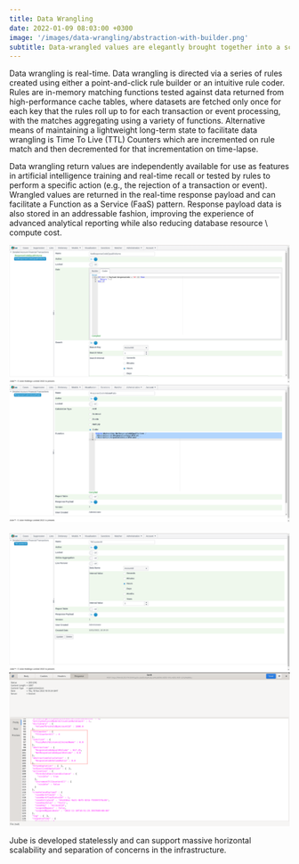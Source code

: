 ```yaml
---
title: Data Wrangling
date: 2022-01-09 08:03:00 +0300
image: '/images/data-wrangling/abstraction-with-builder.png'
subtitle: Data-wrangled values are elegantly brought together into a score to detect new typologies while guarding against confirmed typology past.
---
```


Data wrangling is real-time. Data wrangling is directed via a series of rules created using either a point-and-click rule builder or an intuitive rule coder. Rules are in-memory matching functions tested against data returned from high-performance cache tables, where datasets are fetched only once for each key that the rules roll up to for each transaction or event processing, with the matches aggregating using a variety of functions. Alternative means of maintaining a lightweight long-term state to facilitate data wrangling is Time To Live (TTL) Counters which are incremented on rule match and then decremented for that incrementation on time-lapse.

Data wrangling return values are independently available for use as features in artificial intelligence training and real-time recall or tested by rules to perform a specific action (e.g., the rejection of a transaction or event). Wrangled values are returned in the real-time response payload and can facilitate a Function as a Service (FaaS) pattern. Response payload data is also stored in an addressable fashion, improving the experience of advanced analytical reporting while also reducing database resource \ compute cost.

<div class="gallery-box">
  <div class="gallery">
    <img src="/images/data-wrangling/abstraction-with-coder.png" loading="lazy" alt="Abstraction with coder.">
    <img src="/images/data-wrangling/abstraction-calculation-coder.png" loading="lazy" alt="Abstraction Calculation with coder.">
  </div>
  <br/>
  <div class="gallery">
    <img src="/images/data-wrangling/ttl-counter-definition.png" loading="lazy" alt="Time To Live (TTL) Counter definition.">
    <img src="/images/data-wrangling/response-faas.png" loading="lazy" alt="Abstraction response FaaS example.">
  </div>
</div>

Jube is developed statelessly and can support massive horizontal scalability and separation of concerns in the infrastructure.